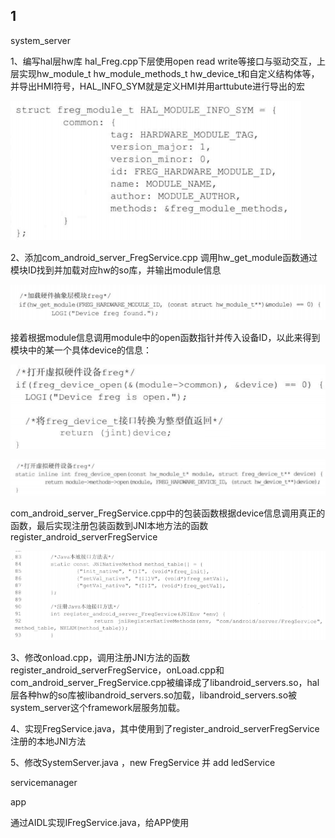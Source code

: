 ## 1

system_server

1、编写hal层hw库  hal_Freg.cpp下层使用open read write等接口与驱动交互，上层实现hw_module_t   hw_module_methods_t   hw_device_t和自定义结构体等，并导出HMI符号，HAL_INFO_SYM就是定义HMI并用arttubute进行导出的宏

![image-20211117173020055](android硬件访问服务框架.assets/image-20211117173020055.png)

2、添加com_android_server_FregService.cpp   调用hw_get_module函数通过模块ID找到并加载对应hw的so库，并输出module信息

![image-20211117180946761](android硬件访问服务框架.assets/image-20211117180946761.png)

接着根据module信息调用module中的open函数指针并传入设备ID，以此来得到模块中的某一个具体device的信息：

![image-20211118151224127](android硬件访问服务框架.assets/image-20211118151224127.png)



![image-20211118151028365](android硬件访问服务框架.assets/image-20211118151028365.png)

com_android_server_FregService.cpp中的包装函数根据device信息调用真正的函数，最后实现注册包装函数到JNI本地方法的函数register_android_serverFregService





![image-20211117174418307](android硬件访问服务框架.assets/image-20211117174418307.png)



3、修改onload.cpp，调用注册JNI方法的函数register_android_serverFregService，onLoad.cpp和com_android_server_FregService.cpp被编译成了libandroid_servers.so，hal层各种hw的so库被libandroid_servers.so加载，libandroid_servers.so被system_server这个framework层服务加载。

   

4、实现FregService.java，其中使用到了register_android_serverFregService注册的本地JNI方法



5、修改SystemServer.java   ，new FregService 并  add ledService





servicemanager





app

通过AIDL实现IFregService.java，给APP使用

